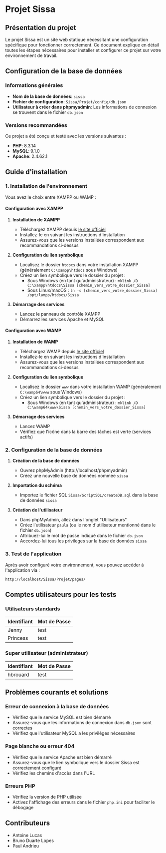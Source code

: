 # Projet Sissa

## Présentation du projet

Le projet Sissa est un site web statique nécessitant une configuration spécifique pour fonctionner correctement. Ce document explique en détail toutes les étapes nécessaires pour installer et configurer ce projet sur votre environnement de travail.

## Configuration de la base de données

### Informations générales

- **Nom de la base de données**: `sissa`
- **Fichier de configuration**: `Sissa/Projet/config/db.json`
- **Utilisateur à créer dans phpmyadmin**: Les informations de connexion se trouvent dans le fichier `db.json`

### Versions recommandées

Ce projet a été conçu et testé avec les versions suivantes :

- **PHP**: 8.3.14
- **MySQL**: 9.1.0
- **Apache**: 2.4.62.1

## Guide d'installation

### 1. Installation de l'environnement

Vous avez le choix entre XAMPP ou WAMP :

#### Configuration avec XAMPP

1. **Installation de XAMPP**
   - Téléchargez XAMPP depuis [le site officiel](https://www.apachefriends.org/fr/index.html)
   - Installez-le en suivant les instructions d'installation
   - Assurez-vous que les versions installées correspondent aux recommandations ci-dessus

2. **Configuration du lien symbolique**
   - Localisez le dossier `htdocs` dans votre installation XAMPP (généralement `C:\xampp\htdocs` sous Windows)
   - Créez un lien symbolique vers le dossier du projet :
     - Sous Windows (en tant qu'administrateur) : `mklink /D C:\xampp\htdocs\Sissa [chemin_vers_votre_dossier_Sissa]`
     - Sous Linux/macOS : `ln -s [chemin_vers_votre_dossier_Sissa] /opt/lampp/htdocs/Sissa`

3. **Démarrage des services**
   - Lancez le panneau de contrôle XAMPP
   - Démarrez les services Apache et MySQL

#### Configuration avec WAMP

1. **Installation de WAMP**
   - Téléchargez WAMP depuis [le site officiel](https://www.wampserver.com/)
   - Installez-le en suivant les instructions d'installation
   - Assurez-vous que les versions installées correspondent aux recommandations ci-dessus

2. **Configuration du lien symbolique**
   - Localisez le dossier `www` dans votre installation WAMP (généralement `C:\wamp64\www` sous Windows)
   - Créez un lien symbolique vers le dossier du projet :
     - Sous Windows (en tant qu'administrateur) : `mklink /D C:\wamp64\www\Sissa [chemin_vers_votre_dossier_Sissa]`

3. **Démarrage des services**
   - Lancez WAMP
   - Vérifiez que l'icône dans la barre des tâches est verte (services actifs)

### 2. Configuration de la base de données

1. **Création de la base de données**
   - Ouvrez phpMyAdmin (http://localhost/phpmyadmin)
   - Créez une nouvelle base de données nommée `sissa`

2. **Importation du schéma**
   - Importez le fichier SQL `Sissa/ScriptSQL/createDB.sql` dans la base de données `sissa`

3. **Création de l'utilisateur**
   - Dans phpMyAdmin, allez dans l'onglet "Utilisateurs"
   - Créez l'utilisateur `paula` (ou le nom d'utilisateur mentionné dans le fichier `db.json`)
   - Attribuez-lui le mot de passe indiqué dans le fichier `db.json`
   - Accordez-lui tous les privilèges sur la base de données `sissa`

### 3. Test de l'application

Après avoir configuré votre environnement, vous pouvez accéder à l'application via :

```
http://localhost/Sissa/Projet/pages/
```

## Comptes utilisateurs pour les tests

### Utilisateurs standards

| Identifiant | Mot de Passe |
|-------------|--------------|
| Jenny       | test         |
| Princess    | test         |

### Super utilisateur (administrateur)

| Identifiant | Mot de Passe |
|-------------|--------------|
| hbrouard    | test         |

## Problèmes courants et solutions

### Erreur de connexion à la base de données
- Vérifiez que le service MySQL est bien démarré
- Assurez-vous que les informations de connexion dans `db.json` sont correctes
- Vérifiez que l'utilisateur MySQL a les privilèges nécessaires

### Page blanche ou erreur 404
- Vérifiez que le service Apache est bien démarré
- Assurez-vous que le lien symbolique vers le dossier Sissa est correctement configuré
- Vérifiez les chemins d'accès dans l'URL

### Erreurs PHP
- Vérifiez la version de PHP utilisée
- Activez l'affichage des erreurs dans le fichier `php.ini` pour faciliter le débogage

## Contributeurs

- Antoine Lucas
- Bruno Duarte Lopes
- Paul Andrieu